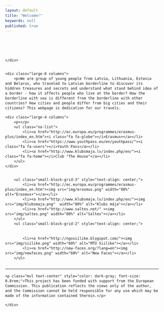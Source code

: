 ```yaml
---
layout: default
title: "Welcome!"
keywords: null
published: true
---
```








<div class="row">
	<div class="small-centered column">


<!-- <h1 class="mvl">Wololooo!</h1> -->

<div class="slicky">
  <div><img src="http://i.imgur.com/qa0DMla.jpg" alt=""></div>
  <div><img src="http://i.imgur.com/wPqnwOh.jpg" alt=""></div>
  <div><img src="http://i.imgur.com/qFmmKPz.jpg" alt=""></div>
</div>		


	</div>
</div>


<div class="row"> 

	<div class="large-8 columns">
		<p>We are group of young people from Latvia, Lithuania, Estonia and Belarus, who traveled to Latvian borderline to discover its hiddren treasures and secrets and understand what stand behind idea of a border - how it affects people who live at the border? How the borderline with sea is different from the borderline with other countries? How cities and people differ from big cities and their citizens? This webpage is dedication for our travels.

</p>
	</div>

	<div class="large-4 columns">
		<p></p>
		<ul class="no-list">
		    <li><a href="http://ec.europa.eu/programmes/erasmus-plus/index_en.htm"><i class="fa fa-globe"></i>Erasmus+</a></li>
		    <li><a href="https://www.youthpass.eu/en/youthpass/"><i class="fa fa-users"></i>Youth Pass</a></li>
		    <li><a href="http://www.klubsmaja.lv/index.php/en/"><i class="fa fa-home"></i>Club "The House"</a></li>
		</ul>
	</div>


</div>

<div class="row">
<div class="small-12 medium-8 small-centered columns">

		<ul class="small-block-grid-3" style="text-align: center;">
			<li><a href="http://ec.europa.eu/programmes/erasmus-plus/index_en.htm"><img src="img/erasmus.png" width="80%" alt="Erasmus+"></a></li>
			<li><a href="http://www.klubsmaja.lv/index.php/en/"><img src="img/klubsmaja.png"  width="80%" alt="Klubs māja"></a></li>
			<li><a href="http://www.saltes.net/" ><img src="img/saltes.png" width="80%" alt="Saltes"></a></li>
		</ul>
		<ul class="small-block-grid-2" style="text-align: center;">
       
        
			<li><a href="http://ngosiilike.blogspot.com/"><img src="img/siilike.png" width="60%" alt="MTÜ Siilike"></a></li>
			<li><a href="http://new-faces.org/?lang=en"><img src="img/newfaces.png" width="60%" alt="New Faces"></a></li>
		</ul>
</div>

<div class="row">
	<div class="medium-9 large-7 small-centered column">
    
    
<hr>



	<p class="mvl text-center" style="color: dark-gray; font-size: 0.8rem;">This project has been funded with support from the European Commission. This publication reflects the views only of the author, and the Commission cannot be held responsible for any use which may be made of the information contained therein.</p>
	
<!--		<p class="mvl">And out of the box, this supports <a href="http://fortawesome.github.io/Font-Awesome/">
		<i class="fa fa-flag fa-lg">	
		</i>
		font awesome</a>, so you can go crazy with <a href="http://fortawesome.github.io/Font-Awesome/icons/">the icons</a>: <i class="fa fa-bitcoin fa-lg">	
		</i> <i class="fa fa-cog fa-spin fa-lg">
		</i>. </p> 
-->
	</div>
</div>

